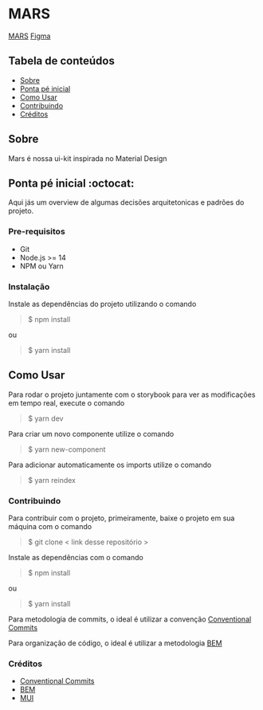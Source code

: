 # MARS

[MARS](https://mars-design-system-production.herokuapp.com/)
[Figma](https://www.figma.com/file/W48LS2jmdbpQ8l9h7FRgit/Me-Salva!-Design-System?node-id=822%3A22408)

## Tabela de conteúdos

- [Sobre](#about)
- [Ponta pé inicial](#getting_started)
- [Como Usar](#usage)
- [Contribuindo](#contributing)
- [Créditos]($credits)

## Sobre <a name = "about"></a>

Mars é nossa ui-kit inspirada no Material Design

## Ponta pé inicial :octocat: <a name = "getting_started"></a>

Aqui jás um overview de algumas decisões arquitetonicas e padrões do projeto.

### Pre-requisitos

* Git
* Node.js >= 14
* NPM ou Yarn

### Instalação

Instale as dependências do projeto utilizando o comando
> $ npm install

ou

> $ yarn install

## Como Usar <a name = "usage"></a>

Para rodar o projeto juntamente com o storybook para ver as modificações em tempo real, execute o comando
> $ yarn dev

Para criar um novo componente utilize o comando
> $ yarn new-component

Para adicionar automaticamente os imports utilize o comando
> $ yarn reindex

### Contribuindo <a name = "contributing"></a>

Para contribuir com o projeto, primeiramente, baixe o projeto em sua máquina com o comando
> $ git clone < link desse repositório >

Instale as dependências com o comando
> $ npm install

ou 
> $ yarn install

Para metodologia de commits, o ideal é utilizar a convenção [Conventional Commits](www.conventionalcommits.org)

Para organização de código, o ideal é utilizar a metodologia [BEM](https://en.bem.info/methodology/quick-start/)

### Créditos <a name = "credits"></a>

* [Conventional Commits](https://www.conventionalcommits.org)
* [BEM](https://en.bem.info/methodology/quick-start/)
* [MUI](https://mui.com/pt/getting-started/usage/)
